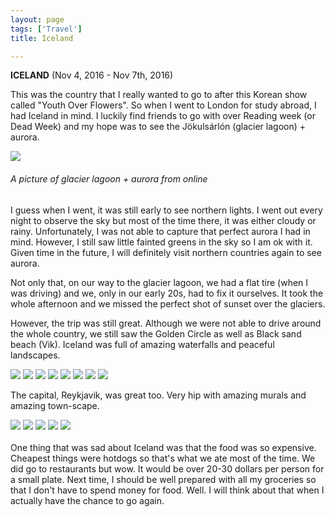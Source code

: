```yaml
---
layout: page
tags: ['Travel']
title: Iceland

---
```



<b>ICELAND</b> (Nov 4, 2016 - Nov 7th, 2016)

<p> This was the country that I really wanted to go to after this Korean show called "Youth Over Flowers". So when I went to London for study abroad, I had Iceland in mind. I luckily find friends to go with over Reading week (or Dead Week) and my hope was to see the Jökulsárlón (glacier lagoon) + aurora. 
	<div><img src='https://guidetoiceland.is/image/266386/x/0/jokulsarlon-glacier-lagoon-iceland-s-crown-jewel-15.jpg'><div><h6>A picture of glacier lagoon + aurora from online</h6></div> </div>

I guess when I went, it was still early to see northern lights. I went out every night to observe the sky but most of the time there, it was either cloudy or rainy. Unfortunately, I was not able to capture that perfect aurora I had in mind. However, I still saw little fainted greens in the sky so I am ok with it. Given time in the future, I will definitely visit northern countries again to see aurora. 

Not only that, on our way to the glacier lagoon, we had a flat tire (when I was driving) and we, only in our early 20s, had to fix it ourselves. It took the whole afternoon and we missed the perfect shot of sunset over the glaciers.

However, the trip was still great. Although we were not able to drive around the whole country, we still saw the Golden Circle as well as Black sand beach (Vik). Iceland was full of amazing waterfalls and peaceful landscapes. 

<div><img src="/assets/postpics/iceland/3.jpg">
<img src = "/assets/postpics/iceland/1.jpg"> 
<img src = "/assets/postpics/iceland/2.jpg"> 
<img src = "/assets/postpics/iceland/4.jpg">
<img src = "/assets/postpics/iceland/5.jpg">
<img src = "/assets/postpics/iceland/6.jpg">
<img src = "/assets/postpics/iceland/7.jpg">
<img src = "/assets/postpics/iceland/8.jpg">
</div>

The capital, Reykjavik, was great too. Very hip with amazing murals and amazing town-scape. 

<div>
	<img src = "/assets/postpics/iceland/9.jpg">
	<img src = "/assets/postpics/iceland/10.jpg">
	<img src = "/assets/postpics/iceland/11.jpg">
	<img src = "/assets/postpics/iceland/12.jpg">
	<img src = "/assets/postpics/iceland/13.jpg">
</div>

<br>
One thing that was sad about Iceland was that the food was so expensive. Cheapest things were hotdogs so that's what we ate most of the time. We did go to restaurants but wow. It would be over 20-30 dollars per person for a small plate. Next time, I should be well prepared with all my groceries so that I don't have to spend money for food. Well. I will think about that when I actually have the chance to go again. 
</p>

